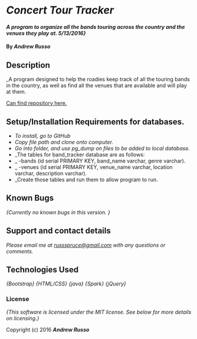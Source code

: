 # _Concert Tour Tracker_

#### _A program to organize all the bands touring across the country and the venues they play at. 5/13/2016}_

#### By _**Andrew Russo**_

## Description

_A program designed to help the roadies keep track of all the touring bands in the country, as well as find all the venues that are available and will play at them.  

[Can find repository here.](https://github.com/Russspruce/concert_tracker.git)

## Setup/Installation Requirements for databases.

* _To install, go to GitHub_
* _Copy file path and clone onto computer._
* _Go into folder, and use pg_dump on files to be added to local database._
* _The tables for band_tracker database are as follows:
* _ -bands (id serial PRIMARY KEY, band_name varchar, genre varchar).
* _ -venues (id serial PRIMARY KEY, venue_name varchar, location varchar, description varchar).
* _Create those tables and run them to allow program to run.


## Known Bugs

_{Currently no known bugs in this version. }_

## Support and contact details

_Please email me at russspruce@gmail.com with any questions or comments._

## Technologies Used

_{Bootstrap}_
_{HTML/CSS}_
_{java}_
_{Spark}_
_{jQuery}_

### License

*{This software is licensed under the MIT license.  See below for more details on licensing.}*

Copyright (c) 2016 **_Andrew Russo_**
